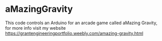 # aMazingGravity
This code controls an Arduino for an arcade game called aMazing Gravity, for more info visit my website https://grantengineeringportfolio.weebly.com/amazing-gravity.html
